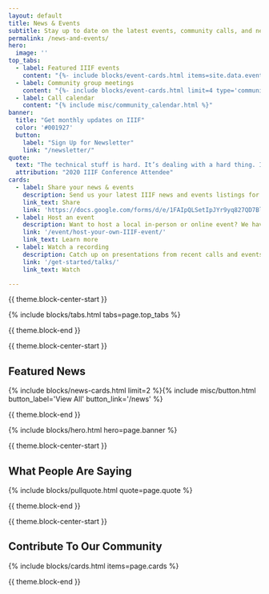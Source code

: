 ```yaml
---
layout: default
title: News & Events
subtitle: Stay up to date on the latest events, community calls, and news.
permalink: /news-and-events/
hero:
  image: ''
top_tabs:
  - label: Featured IIIF events
    content: "{%- include blocks/event-cards.html items=site.data.events limit=2 -%}{%- include misc/button.html button_label='View All' button_link='/events' -%}"
  - label: Community group meetings
    content: "{%- include blocks/event-cards.html limit=4 type='community_call' -%}{%- include misc/button.html button_label='View All' button_link='/events' -%}"
  - label: Call calendar
    content: "{% include misc/community_calendar.html %}"
banner:
  title: "Get monthly updates on IIIF"
  color: '#001927'
  button:
    label: "Sign Up for Newsletter"
    link: "/newsletter/"
quote:
  text: "The technical stuff is hard. It’s dealing with a hard thing. It’s modelling something that’s complex. It’s going to be tricky to get to grips with. The thing that made the difference was attending my first IIIF conference."
  attribution: "2020 IIIF Conference Attendee"
cards:
  - label: Share your news & events
    description: Send us your latest IIIF news and events listings for inclusion in our monthly newsletter.
    link_text: Share
    link: 'https://docs.google.com/forms/d/e/1FAIpQLSetIpJYr9yq827QD7Bl0J31q4E2w0_O-8bUjoqX4XYKm7eU8A/viewform'
  - label: Host an event
    description: Want to host a local in-person or online event? We have a guide for that.
    link: '/event/host-your-own-IIIF-event/'
    link_text: Learn more
  - label: Watch a recording
    description: Catch up on presentations from recent calls and events.
    link: '/get-started/talks/'
    link_text: Watch

---
```


{{ theme.block-center-start }}


{% include blocks/tabs.html  tabs=page.top_tabs %}

{{ theme.block-end }}



{{ theme.block-center-start }}

## Featured News

{% include blocks/news-cards.html limit=2 %}{% include misc/button.html button_label='View All' button_link='/news' %}

{{ theme.block-end }}


{% include blocks/hero.html hero=page.banner %}




{{ theme.block-center-start }}

## What People Are Saying

{% include blocks/pullquote.html quote=page.quote %}


{{ theme.block-end }}




{{ theme.block-center-start }}

## Contribute To Our Community

{% include blocks/cards.html items=page.cards %}

{{ theme.block-end }}
